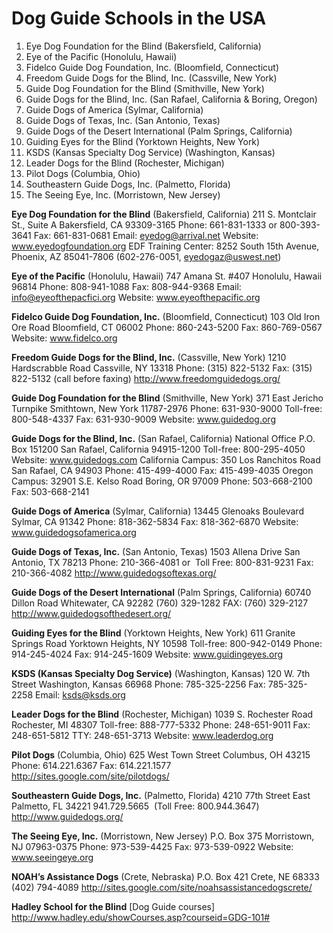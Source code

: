 # Dog Guide Schools in the USA

1. Eye Dog Foundation for the Blind (Bakersfield, California)
2. Eye of the Pacific (Honolulu, Hawaii)
3. Fidelco Guide Dog Foundation, Inc. (Bloomfield, Connecticut)
4. Freedom Guide Dogs for the Blind, Inc. (Cassville, New York)
5. Guide Dog Foundation for the Blind (Smithville, New York)
6. Guide Dogs for the Blind, Inc. (San Rafael, California & Boring, Oregon)
7. Guide Dogs of America (Sylmar, California)
8. Guide Dogs of Texas, Inc. (San Antonio, Texas)
9. Guide Dogs of the Desert International (Palm Springs, California)
10. Guiding Eyes for the Blind (Yorktown Heights, New York)
11. KSDS (Kansas Specialty Dog Service) (Washington, Kansas)
12. Leader Dogs for the Blind (Rochester, Michigan)
13. Pilot Dogs (Columbia, Ohio)
14. Southeastern Guide Dogs, Inc. (Palmetto, Florida)
15. The Seeing Eye, Inc. (Morristown, New Jersey)


**Eye Dog Foundation for the Blind** (Bakersfield, California)
211 S. Montclair St., Suite A
Bakersfield, CA  93309-3165
Phone: 661-831-1333 or 800-393-3641
Fax: 661-831-0681
Email: eyedog@arrival.net
Website: www.eyedogfoundation.org 
EDF Training Center: 8252 South 15th Avenue, Phoenix, AZ  85041-7806 
(602-276-0051, eyedogaz@uswest.net)

**Eye of the Pacific** (Honolulu, Hawaii)
747 Amana St. #407
Honolulu, Hawaii  96814
Phone: 808-941-1088
Fax: 808-944-9368
Email: info@eyeofthepacfici.org
Website: www.eyeofthepacific.org 

**Fidelco Guide Dog Foundation, Inc.** (Bloomfield, Connecticut)
103 Old Iron Ore Road Bloomfield, CT 06002 Phone: 860-243-5200 Fax: 860-769-0567 Website: www.fidelco.org

**Freedom Guide Dogs for the Blind, Inc.** (Cassville, New York)
1210 Hardscrabble Road Cassville, NY 13318
Phone: (315) 822-5132 Fax: (315) 822-5132 (call before faxing) http://www.freedomguidedogs.org/

**Guide Dog Foundation for the Blind** (Smithville, New York)
371 East Jericho Turnpike Smithtown, New York 11787-2976 Phone: 631-930-9000 Toll-free: 800-548-4337 Fax: 631-930-9009 Website: www.guidedog.org

**Guide Dogs for the Blind, Inc.** (San Rafael, California)
National Office P.O. Box 151200 San Rafael, California 94915-1200 Toll-free: 800-295-4050 Website: www.guidedogs.com
California Campus: 350 Los Ranchitos Road San Rafael, CA 94903 Phone: 415-499-4000 Fax: 415-499-4035
Oregon Campus: 32901 S.E. Kelso Road Boring, OR 97009 Phone: 503-668-2100 Fax: 503-668-2141

**Guide Dogs of America** (Sylmar, California)
13445 Glenoaks Boulevard Sylmar, CA 91342 Phone: 818-362-5834 Fax: 818-362-6870 Website: www.guidedogsofamerica.org

**Guide Dogs of Texas, Inc.** (San Antonio, Texas)
1503 Allena Drive San Antonio, TX 78213
Phone: 210-366-4081 or  Toll Free: 800-831-9231 Fax: 210-366-4082 http://www.guidedogsoftexas.org/

**Guide Dogs of the Desert International** (Palm Springs, California)
60740 Dillon Road Whitewater, CA 92282
(760) 329-1282 FAX: (760) 329-2127 http://www.guidedogsofthedesert.org/

**Guiding Eyes for the Blind** (Yorktown Heights, New York)
611 Granite Springs Road Yorktown Heights, NY 10598 Toll-free: 800-942-0149 Phone: 914-245-4024 Fax: 914-245-1609 Website: www.guidingeyes.org

**KSDS (Kansas Specialty Dog Service)** (Washington, Kansas)
120 W. 7th Street
Washington, Kansas  66968
Phone: 785-325-2256
Fax: 785-325-2258
Email: ksds@ksds.org

**Leader Dogs for the Blind** (Rochester, Michigan)
1039 S. Rochester Road Rochester, MI 48307 Toll-free: 888-777-5332 Phone: 248-651-9011 Fax: 248-651-5812 TTY: 248-651-3713 Website: www.leaderdog.org

**Pilot Dogs** (Columbia, Ohio)
625 West Town Street Columbus, OH 43215
Phone: 614.221.6367 Fax: 614.221.1577 http://sites.google.com/site/pilotdogs/

**Southeastern Guide Dogs, Inc.** (Palmetto, Florida)
4210 77th Street East
Palmetto, FL 34221
941.729.5665  (Toll Free: 800.944.3647) http://www.guidedogs.org/

**The Seeing Eye, Inc.** (Morristown, New Jersey)
P.O. Box 375 Morristown, NJ 07963-0375 Phone: 973-539-4425 Fax: 973-539-0922 Website: www.seeingeye.org

**NOAH’s Assistance Dogs** (Crete, Nebraska)
P.O. Box 421 Crete, NE 68333
(402) 794-4089 http://sites.google.com/site/noahsassistancedogscrete/

**Hadley School for the Blind** [Dog Guide courses]
http://www.hadley.edu/showCourses.asp?courseid=GDG-101# 